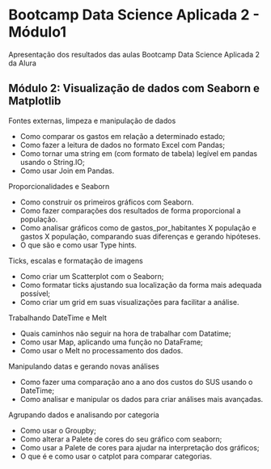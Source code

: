 # Bootcamp Data Science Aplicada 2 - Módulo1
Apresentação dos resultados das aulas Bootcamp  Data Science Aplicada 2 da Alura

## Módulo 2: Visualização de dados com Seaborn e Matplotlib

Fontes externas, limpeza e manipulação de dados
*	Como comparar os gastos em relação a determinado estado;
*	Como fazer a leitura de dados no formato Excel com Pandas;
*	Como tornar uma string em (com formato de tabela) legível em pandas usando o String.IO;
*	Como usar Join em Pandas.

Proporcionalidades e Seaborn
*	Como construir os primeiros gráficos com Seaborn.
*	Como fazer comparações dos resultados de forma proporcional a população.
*	Como analisar gráficos como de gastos_por_habitantes X população e gastos X população, comparando suas diferenças e gerando hipóteses.
*	O que são e como usar Type hints.

Ticks, escalas e formatação de imagens
*	Como criar um Scatterplot com o Seaborn;
*	Como formatar ticks ajustando sua localização da forma mais adequada possível;
*	Como criar um grid em suas visualizações para facilitar a análise.

Trabalhando DateTime e Melt
*	Quais caminhos não seguir na hora de trabalhar com Datatime;
*	Como usar Map, aplicando uma função no DataFrame;
*	Como usar o Melt no processamento dos dados.

Manipulando datas e gerando novas análises
*	Como fazer uma comparação ano a ano dos custos do SUS usando o DateTime;
*	Como analisar e manipular os dados para criar análises mais avançadas.

Agrupando dados e analisando por categoria
*	Como usar o Groupby;
*	Como alterar a Palete de cores do seu gráfico com seaborn;
*	Como usar a Palete de cores para ajudar na interpretação dos gráficos;
*	O que é e como usar o catplot para comparar categorias.

